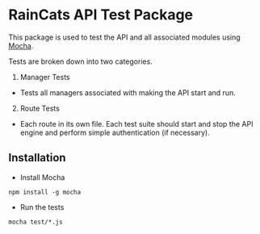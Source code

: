 # RainCats API Test Package

This package is used to test the API and all associated modules using [Mocha](https://mochajs.org/).

Tests are broken down into two categories.

1. Manager Tests 
  * Tests all managers associated with making the API start and run.
2. Route Tests
  * Each route in its own file.  Each test suite should start and stop the API engine and perform simple authentication (if necessary).

## Installation

* Install Mocha

```Shell
npm install -g mocha
```

* Run the tests

```Shell
mocha test/*.js
```


